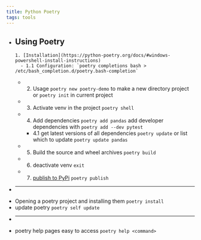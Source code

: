 ```yaml
---
title: Python Poetry
tags: tools
---
```


- **Using Poetry**
	-
	  1. [Installation](https://python-poetry.org/docs/#windows-powershell-install-instructions)
		- 1.1 Configuration: `poetry completions bash > /etc/bash_completion.d/poetry.bash-completion`
	-
	  2. Usage `poetry new poetry-demo` to make a new directory project or `poetry init` in current project
	-
	  3. Activate venv in the project `poetry shell`
	-
	  4. Add dependencies `poetry add pandas` add developer dependencies with `poetry add --dev pytest`
		- 4.1 get latest versions of all dependencies `poetry update` or list which to update `poetry update pandas`
	-
	  5. Build the source and wheel archives `poetry build`
	-
	  6. deactivate venv `exit`
	-
	  7. [publish to PyPi](https://python-poetry.org/docs/libraries/#publishing-to-pypi) `poetry publish`
-
  ---
- Opening a poetry project and installing them `poetry install`
- update poetry `poetry self update`
-
  ---
- poetry help pages easy to access `poetry help <command>`
